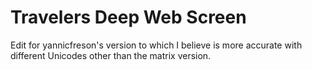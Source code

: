 # Travelers Deep Web Screen
Edit for yannicfreson's version to which I believe is more accurate with different Unicodes other than the matrix version.
